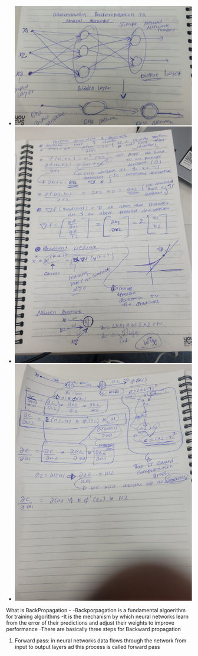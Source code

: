 - ![Back propagation](/Images/back1.jpg "Optional title attribute")
- ![Back propagation](/Images/back2.jpg "Optional title attribute")
- ![Back propagation](/Images/back3.jpg "Optional title attribute")


What is BackPropagation -
-Backporpagation is a fundamental algoerithm for training algorithms
-It is the mechanism by which neural networks learn from the error of their predictions and adjust their weights to improve performance 
-There are basically three steps for Backward propagation
1) Forward pass: in neural networks data flows through the network from input to output layers ad this process is called forward pass
